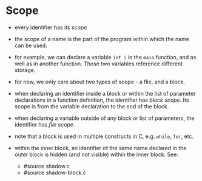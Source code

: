 # Scope

- every identifier has its *scope*

- the scope of a name is the part of the program within which the name can be
  used.

- for example, we can declare a variable `int i` in the `main` function, and as
  well as in another function.  Those two variables reference different storage.

- for now, we only care about two types of scope - a file, and a block.

- when declaring an identifier inside a block or within the list of parameter
  declarations in a function definition, the identifier has *block scope*.
  Its scope is from the variable declaration to the end of the block.

- when declaring a variable outside of any block or list of parameters, the
  identifier has *file scope*.

- note that a block is used in multiple constructs in C, e.g. `while`, `for`,
  etc.

- within the inner block, an identifier of the same name declared in the
  outer block is hidden (and not visible) within the inner block.  See:

  - #source shadow.c
  - #source shadow-block.c
